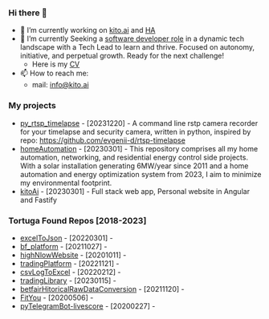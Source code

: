 ### Hi there 👋

<!--
**kito129/kito129** is a ✨ _special_ ✨ repository because its `README.md` (this file) appears on your GitHub profile.
-->

- 🔭 I’m currently working on [kito.ai](https://github.com/kito129/kitoAi) and [HA](https://github.com/kito129/homeAutomation)
- 🌱 I’m currently Seeking a [software developer role](https://www.linkedin.com/in/marco-selva/) in a dynamic tech landscape with a Tech Lead to learn and thrive. Focused on autonomy, initiative, and perpetual growth. Ready for the next challenge!
  - Here is my [CV](https://github.com/kito129/techResume/blob/main/marco_selva_resume.pdf)   
- 📫 How to reach me:
  - mail: info@kito.ai

### My projects

- [py_rtsp_timelapse](https://github.com/kito129/py_rtsp_timelapse) - [20231220] - A command line rstp camera recorder for your timelapse and security camera, written in python, inspired by repo: https://github.com/evgenii-d/rtsp-timelapse
- [homeAutomation](https://github.com/kito129/homeAutomation) - [20230301] - This repository comprises all my home automation, networking, and residential energy control side projects. With a solar installation generating 6MW/year since 2011 and a home automation and energy optimization system from 2023, I aim to minimize my environmental footprint.
- [kitoAi](https://github.com/kito129/kitoAi) - [20230301] - Full stack web app, Personal website in Angular and Fastify

### Tortuga Found Repos [2018-2023]

- [excelToJson](https://github.com/kito129/excelToJson) - [20220301] -
- [bf_platform](https://github.com/kito129/bf_platform) - [20211027] -
- [highNlowWebsite](https://github.com/kito129/highNlowWebsite) - [20201011] -
- [tradingPlatform](https://github.com/kito129/tradingPlatform) - [20221121] -
- [csvLogToExcel](https://github.com/kito129/csvLogToExcel) - [20220212] -
- [tradingLibrary](https://github.com/kito129/tradingLibrary) - [20230115] -
- [betfairHitoricalRawDataConversion](https://github.com/kito129/betfairHitoricalRawDataConversion) - [20211120] -
- [FitYou](https://github.com/kito129/FitYou) - [20200506] -
- [pyTelegramBot-livescore](https://github.com/kito129/pyTelegramBot-livescore) - [20200227] -
